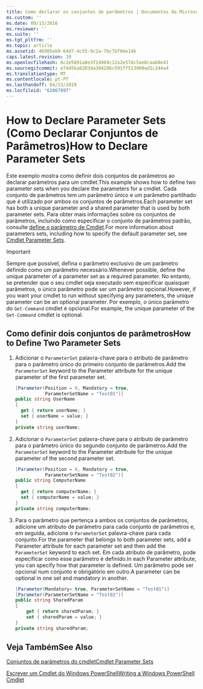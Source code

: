 ```yaml
---
title: Como declarar os conjuntos de parâmetros | Documentos da Microsoft
ms.custom: ''
ms.date: 09/13/2016
ms.reviewer: ''
ms.suite: ''
ms.tgt_pltfrm: ''
ms.topic: article
ms.assetid: 46905eb9-64d7-4c55-9c2a-7bc7bf04e14b
caps.latest.revision: 10
ms.openlocfilehash: 6c2e5891a8e3f24969c12a2e57dc5ae8caa68e41
ms.sourcegitcommit: e7445ba8203da304286c591ff513900ad1c244a4
ms.translationtype: MT
ms.contentlocale: pt-PT
ms.lasthandoff: 04/23/2019
ms.locfileid: "62067897"
---
```

# <a name="how-to-declare-parameter-sets"></a><span data-ttu-id="c18ec-102">How to Declare Parameter Sets (Como Declarar Conjuntos de Parâmetros)</span><span class="sxs-lookup"><span data-stu-id="c18ec-102">How to Declare Parameter Sets</span></span>

<span data-ttu-id="c18ec-103">Este exemplo mostra como definir dois conjuntos de parâmetros ao declarar parâmetros para um cmdlet.</span><span class="sxs-lookup"><span data-stu-id="c18ec-103">This example shows how to define two parameter sets when you declare the parameters for a cmdlet.</span></span> <span data-ttu-id="c18ec-104">Cada conjunto de parâmetros tem um parâmetro único e um parâmetro partilhado que é utilizado por ambos os conjuntos de parâmetros.</span><span class="sxs-lookup"><span data-stu-id="c18ec-104">Each parameter set has both a unique parameter and a shared parameter that is used by both parameter sets.</span></span> <span data-ttu-id="c18ec-105">Para obter mais informações sobre os conjuntos de parâmetros, incluindo como especificar o conjunto de parâmetros padrão, consulte [define o parâmetro de Cmdlet](./cmdlet-parameter-sets.md).</span><span class="sxs-lookup"><span data-stu-id="c18ec-105">For more information about parameters sets, including how to specify the default parameter set, see [Cmdlet Parameter Sets](./cmdlet-parameter-sets.md).</span></span>

> [!IMPORTANT]
> <span data-ttu-id="c18ec-106">Sempre que possível, defina o parâmetro exclusivo de um parâmetro definido como um parâmetro necessário.</span><span class="sxs-lookup"><span data-stu-id="c18ec-106">Whenever possible, define the unique parameter of a parameter set as a required parameter.</span></span> <span data-ttu-id="c18ec-107">No entanto, se pretender que o seu cmdlet seja executado sem especificar quaisquer parâmetros, o único parâmetro pode ser um parâmetro opcional.</span><span class="sxs-lookup"><span data-stu-id="c18ec-107">However, if you want your cmdlet to run without specifying any parameters, the unique parameter can be an optional parameter.</span></span> <span data-ttu-id="c18ec-108">Por exemplo, o único parâmetro do `Get-Command` cmdlet é opcional.</span><span class="sxs-lookup"><span data-stu-id="c18ec-108">For example, the unique parameter of the `Get-Command` cmdlet is optional.</span></span>

## <a name="how-to-define-two-parameter-sets"></a><span data-ttu-id="c18ec-109">Como definir dois conjuntos de parâmetros</span><span class="sxs-lookup"><span data-stu-id="c18ec-109">How to Define Two Parameter Sets</span></span>

1. <span data-ttu-id="c18ec-110">Adicionar o `ParameterSet` palavra-chave para o atributo de parâmetro para o parâmetro único do primeiro conjunto de parâmetros.</span><span class="sxs-lookup"><span data-stu-id="c18ec-110">Add the `ParameterSet` keyword to the Parameter attribute for the unique parameter of the first parameter set.</span></span>

   ```csharp
   [Parameter(Position = 0, Mandatory = true,
              ParameterSetName = "Test01")]
   public string UserName
   {
     get { return userName; }
     set { userName = value; }
   }
   private string userName;
   ```

2. <span data-ttu-id="c18ec-111">Adicionar o `ParameterSet` palavra-chave para o atributo de parâmetro para o parâmetro único do segundo conjunto de parâmetros.</span><span class="sxs-lookup"><span data-stu-id="c18ec-111">Add the `ParameterSet` keyword to the Parameter attribute for the unique parameter of the second parameter set.</span></span>

   ```csharp
   [Parameter(Position = 0, Mandatory = true,
              ParameterSetName = "Test02")]
   public string ComputerName
   {
     get { return computerName; }
     set { computerName = value; }
   }
   private string computerName;
   ```

3. <span data-ttu-id="c18ec-112">Para o parâmetro que pertença a ambos os conjuntos de parâmetros, adicione um atributo de parâmetro para cada conjunto de parâmetros e, em seguida, adicione o `ParameterSet` palavra-chave para cada conjunto.</span><span class="sxs-lookup"><span data-stu-id="c18ec-112">For the parameter that belongs to both parameter sets, add a Parameter attribute for each parameter set and then add the `ParameterSet` keyword to each set.</span></span> <span data-ttu-id="c18ec-113">Em cada atributo de parâmetro, pode especificar como esse parâmetro é definido.</span><span class="sxs-lookup"><span data-stu-id="c18ec-113">In each Parameter attribute, you can specify how that parameter is defined.</span></span> <span data-ttu-id="c18ec-114">Um parâmetro pode ser opcional num conjunto e obrigatório em outro.</span><span class="sxs-lookup"><span data-stu-id="c18ec-114">A parameter can be optional in one set and mandatory in another.</span></span>

   ```csharp
   [Parameter(Mandatory= true, ParameterSetName = "Test01")]
   [Parameter(ParameterSetName = "Test02")]
   public string SharedParam
   {
       get { return sharedParam; }
       set { sharedParam = value; }
   }
   private string sharedParam;
   ```

## <a name="see-also"></a><span data-ttu-id="c18ec-115">Veja Também</span><span class="sxs-lookup"><span data-stu-id="c18ec-115">See Also</span></span>

[<span data-ttu-id="c18ec-116">Conjuntos de parâmetros do cmdlet</span><span class="sxs-lookup"><span data-stu-id="c18ec-116">Cmdlet Parameter Sets</span></span>](./cmdlet-parameter-sets.md)

[<span data-ttu-id="c18ec-117">Escrever um Cmdlet do Windows PowerShell</span><span class="sxs-lookup"><span data-stu-id="c18ec-117">Writing a Windows PowerShell Cmdlet</span></span>](./writing-a-windows-powershell-cmdlet.md)
